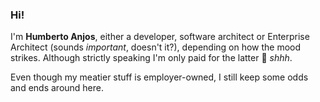 ### Hi!

I'm **Humberto Anjos**, either a developer, software architect or Enterprise Architect (sounds *important*, doesn't it?), depending on how the mood strikes. Although strictly speaking I'm only paid for the latter 🤫 *shhh*. 

Even though my meatier stuff is employer-owned, I still keep some odds and ends around here. 
